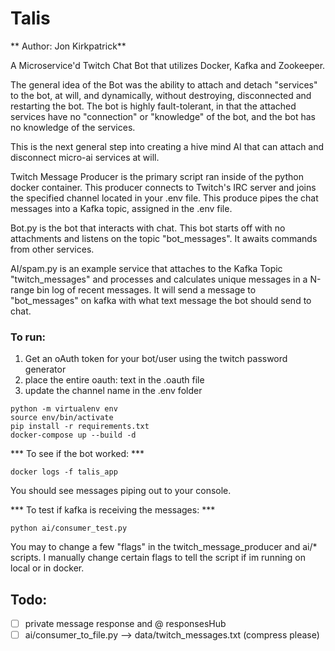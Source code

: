 # Talis

** Author: Jon Kirkpatrick**

A Microservice'd Twitch Chat Bot that utilizes Docker, Kafka and Zookeeper.

The general idea of the Bot was the ability to attach and detach "services" to the bot, at will, and dynamically, without destroying, disconnected and restarting the bot. The bot is highly fault-tolerant, in that the attached services have no "connection" or "knowledge" of the bot, and the bot has no knowledge of the services.

This is the next general step into creating a hive mind AI that can attach and disconnect micro-ai services at will.

Twitch Message Producer is the primary script ran inside of the python docker container. This producer connects to Twitch's IRC server and joins the specified channel located in your .env file. This produce pipes the chat messages into a Kafka topic, assigned in the .env file.

Bot.py is the bot that interacts with chat. This bot starts off with no attachments and listens on the topic "bot_messages". It awaits commands from other services.

AI/spam.py is an example service that attaches to the Kafka Topic "twitch_messages" and processes and calculates unique messages in a N-range bin log of recent messages. It will send a message to "bot_messages" on kafka with what text message the bot should send to chat.


### To run:

1. Get an oAuth token for your bot/user using the twitch password generator
2. place the entire oauth:<token> text in the .oauth file
3. update the channel name in the .env folder

```
python -m virtualenv env
source env/bin/activate
pip install -r requirements.txt
docker-compose up --build -d
```

*** To see if the bot worked: ***

```
docker logs -f talis_app
```

You should see messages piping out to your console.

*** To test if kafka is receiving the messages: ***
```
python ai/consumer_test.py
```

You may to change a few "flags" in the twitch_message_producer and ai/* scripts. I manually change certain flags to tell the script if im running on local or in docker.

## Todo:
- [ ] private message response and @ responsesHub
- [ ] ai/consumer_to_file.py  --> data/twitch_messages.txt (compress please)
